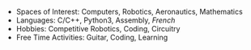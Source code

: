 * Spaces of Interest: Computers, Robotics, Aeronautics, Mathematics
* Languages: C/C++, Python3, Assembly, *French*
* Hobbies: Competitive Robotics, Coding, Circuitry
* Free Time Activities: Guitar, Coding, Learning

